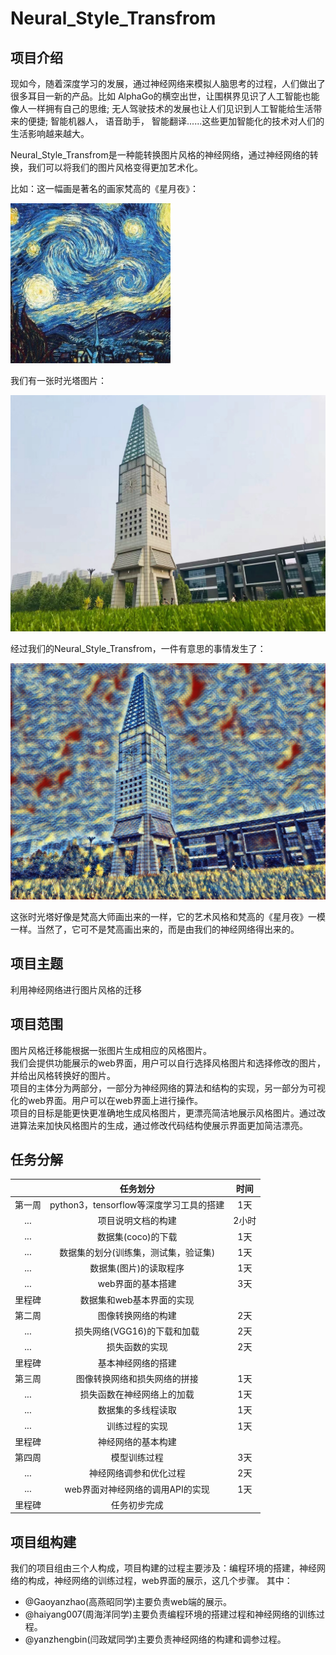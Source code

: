 Neural_Style_Transfrom
======================
项目介绍
----------------------
现如今，随着深度学习的发展，通过神经网络来模拟人脑思考的过程，人们做出了很多耳目一新的产品。比如 AlphaGo的横空出世，让围棋界见识了人工智能也能像人一样拥有自己的思维;  无人驾驶技术的发展也让人们见识到人工智能给生活带来的便捷;  智能机器人， 语音助手， 智能翻译......这些更加智能化的技术对人们的生活影响越来越大。

Neural_Style_Transfrom是一种能转换图片风格的神经网络，通过神经网络的转换，我们可以将我们的图片风格变得更加艺术化。


比如：这一幅画是著名的画家梵高的《星月夜》：

![](md_images/style_denoised_starry.jpg)


我们有一张时光塔图片：

![](md_images/timetower.jpg)


经过我们的Neural_Style_Transfrom，一件有意思的事情发生了：

![](md_images/timetower_gen.jpg)


这张时光塔好像是梵高大师画出来的一样，它的艺术风格和梵高的《星月夜》一模一样。当然了，它可不是梵高画出来的，而是由我们的神经网络得出来的。

项目主题
--------------------------------
利用神经网络进行图片风格的迁移

项目范围
--------------------------------
图片风格迁移能根据一张图片生成相应的风格图片。<br/>
我们会提供功能展示的web界面，用户可以自行选择风格图片和选择修改的图片，并给出风格转换好的图片。<br/>
项目的主体分为两部分，一部分为神经网络的算法和结构的实现，另一部分为可视化的web界面。用户可以在web界面上进行操作。<br/>
项目的目标是能更快更准确地生成风格图片，更漂亮简洁地展示风格图片。通过改进算法来加快风格图片的生成，通过修改代码结构使展示界面更加简洁漂亮。

任务分解
---------------------------------
|  | 任务划分 |时间|
|:---:|:-----:|:-----:|
| 第一周  | python3，tensorflow等深度学习工具的搭建 | 1天   |
| ...  |  项目说明文档的构建  | 2小时   |
| ...  |  数据集(coco)的下载  | 1天   |
| ...  |  数据集的划分(训练集，测试集，验证集)  | 1天   |
| ...  |  数据集(图片)的读取程序  | 1天   |
| ...  |  web界面的基本搭建  |  3天  |
|里程碑 |  数据集和web基本界面的实现  |    |
| 第二周    | 图像转换网络的构建 | 2天   |
| ...    |  损失网络(VGG16)的下载和加载  | 2天   |
| ...    |  损失函数的实现  | 2天   ||
|里程碑 |  基本神经网络的搭建  |    |
| 第三周  |图像转换网络和损失网络的拼接  | 1天   |
| ...    |  损失函数在神经网络上的加载  | 1天   |
|  ...   |  数据集的多线程读取  | 1天   |
| ...    |  训练过程的实现  | 1天   |
| 里程碑   |  神经网络的基本构建  |    |
| 第四周    |  模型训练过程  | 3天   |
| ...    |  神经网络调参和优化过程  | 2天   |
| ...    |  web界面对神经网络的调用API的实现  | 1天   |
| 里程碑    |  任务初步完成  |    |


项目组构建
----------------------
我们的项目组由三个人构成，项目构建的过程主要涉及：编程环境的搭建，神经网络的构成，神经网络的训练过程，web界面的展示，这几个步骤。
其中：
* @Gaoyanzhao(高燕昭同学)主要负责web端的展示。
* @haiyang007(周海洋同学)主要负责编程环境的搭建过程和神经网络的训练过程。
* @yanzhengbin(闫政斌同学)主要负责神经网络的构建和调参过程。